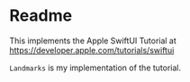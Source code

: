 # Readme

This implements the Apple SwiftUI Tutorial at https://developer.apple.com/tutorials/swiftui

`Landmarks` is my implementation of the tutorial.
